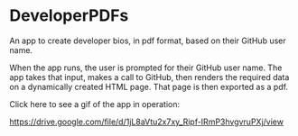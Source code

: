 # DeveloperPDFs

An app to create developer bios, in pdf format, based on their GitHub user name.

When the app runs, the user is prompted for their GitHub user name.  The app takes that input, makes a call to GitHub, then renders the required data on a dynamically created HTML page.  That page is then exported as a pdf.

Click here to see a gif of the app in operation:

https://drive.google.com/file/d/1jL8aVtu2x7xy_Ripf-IRmP3hvgvruPXj/view



